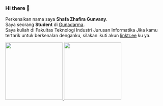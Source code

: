 ### Hi there 👋

<!--
**shafazhafirag/shafazhafirag** is a ✨ _special_ ✨ repository because its `README.md` (this file) appears on your GitHub profile.

Here are some ideas to get you started:

- 🔭 I’m currently working on ...
- 🌱 I’m currently learning ...
- 👯 I’m looking to collaborate on ...
- 🤔 I’m looking for help with ...
- 💬 Ask me about ...
- 📫 How to reach me: ...
- 😄 Pronouns: ...
- ⚡ Fun fact: ...
-->
 

Perkenalkan nama saya **Shafa Zhafira Gunvany**.\
Saya seorang **Student** di [Gunadarma](https://www.gunadarma.ac.id/).\
Saya kuliah di Fakultas Teknologi Industri Jurusan Informatika
Jika kamu tertarik untuk berkenalan denganku, silakan ikuti akun [linktr.ee](https://linktr.ee/shafazhafirag) ku ya.

<p align="left">
<a href="https://github.com/shafazhafirag">
  <img height="180em" src="https://github-readme-stats-eight-theta.vercel.app/api?username=shafazhafirag&show_icons=true&theme=algolia&include_all_commits=true&count_private=true"/>
  <img height="180em" src="https://github-readme-stats-eight-theta.vercel.app/api/top-langs/?username=shafazhafirag&layout=compact&langs_count=8&theme=algolia"/>
</a>
</p>
